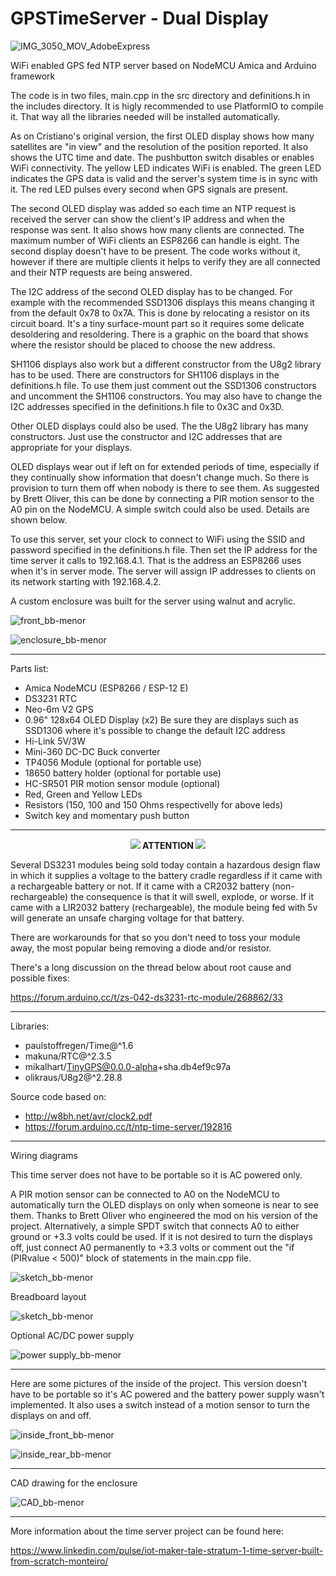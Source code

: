 # GPSTimeServer - Dual Display

![IMG_3050_MOV_AdobeExpress](https://user-images.githubusercontent.com/32185145/219906084-103e5c18-b03a-4c53-9235-e16533b12cdc.gif)

WiFi enabled GPS fed NTP server based on NodeMCU Amica and Arduino framework

The code is in two files, main.cpp in the src directory and definitions.h in the includes directory. 
It is higly recommended to use PlatformIO to compile it. That way all the libraries needed will be 
installed automatically.

As on Cristiano's original version, the first OLED display shows how many satellites 
are "in view" and the resolution of the position reported. It also shows the UTC time and date. The pushbutton
switch disables or enables WiFi connectivity. The yellow LED indicates WiFi is enabled.
The green LED indicates the GPS data is valid and the server's system time is in sync with it. The red 
LED pulses every second when GPS signals are present.

The second OLED display was added so each time an NTP request is received the server can show 
the client's IP address and when the response was sent. It also shows how many clients are connected. 
The maximum number of WiFi clients an ESP8266 can handle is eight. The second display doesn't have to be 
present. The code works without it, however if there are multiple clients it helps to verify they are all
connected and their NTP requests are being answered. 

The I2C address of the second OLED display has to be changed. For example with the recommended SSD1306 
displays this means changing it from the default 0x78 to 0x7A. This is done by relocating a resistor 
on its circuit board. It's a tiny surface-mount part so it requires some delicate desoldering and 
resoldering. There is a graphic on the board that shows where the resistor should be placed to choose 
the new address.

SH1106 displays also work but a different constructor from the U8g2 library has to be used. There are 
constructors for SH1106 displays in the definitions.h file. To use them just comment out the SSD1306 
constructors and uncomment the SH1106 constructors. You may also have to change the I2C addresses
specified in the definitions.h file to 0x3C and 0x3D.

Other OLED displays could also be used. The the U8g2 library has many constructors. Just use the 
constructor and I2C addresses that are appropriate for your displays. 

OLED displays wear out if left on for extended periods of time, especially if they continually show 
information that doesn't change much. So there is provision to turn them off when nobody is there to see them. 
As suggested by Brett Oliver, this can be done by connecting a PIR motion sensor to the A0 pin on the NodeMCU. 
A simple switch could also be used. Details are shown below.

To use this server, set your clock to connect to WiFi using the SSID and password specified in the 
definitions.h file. Then set the IP address for the time server it calls to 192.168.4.1. That is the 
address an ESP8266 uses when it's in server mode. The server will assign IP addresses to clients on 
its network starting with 192.168.4.2.

A custom enclosure was built for the server using walnut and acrylic. 

![front_bb-menor](https://github.com/Montecri/GPSTimeServer/blob/Dual-Display/images/IMG_2770.jpg)

![enclosure_bb-menor](https://github.com/Montecri/GPSTimeServer/blob/Dual-Display/images/IMG_2849.JPG)

---

Parts list:

- Amica NodeMCU (ESP8266 / ESP-12 E)
- DS3231 RTC
- Neo-6m V2 GPS
- 0.96" 128x64 OLED Display (x2) 
  Be sure they are displays such as SSD1306 where it's possible to change the default I2C address
- Hi-Link 5V/3W
- Mini-360 DC-DC Buck converter
- TP4056 Module (optional for portable use)
- 18650 battery holder (optional for portable use)
- HC-SR501 PIR motion sensor module (optional)
- Red, Green and Yellow LEDs
- Resistors (150, 100 and 150 Ohms respectivelly for above leds)
- Switch key and momentary push button

---

<p align="center"><img src="https://user-images.githubusercontent.com/38574378/132773469-08fb7b59-2f9d-4641-9665-c8d50d3904bc.png"><b>   ATTENTION   </b><img src="https://user-images.githubusercontent.com/38574378/132773469-08fb7b59-2f9d-4641-9665-c8d50d3904bc.png"></p> 

Several DS3231 modules being sold today contain a hazardous design flaw in which it supplies a voltage to the battery cradle regardless if it came with 
a rechargeable battery or not. If it came with a CR2032 battery (non-rechargeable) the consequence is that it will swell, explode, or worse. If it came 
with a LIR2032 battery (rechargeable), the module being fed with 5v will generate an unsafe charging voltage for that battery.

There are workarounds for that so you don't need to toss your module away, the most popular being removing a diode and/or resistor.

There's a long discussion on the thread below about root cause and possible fixes:

https://forum.arduino.cc/t/zs-042-ds3231-rtc-module/268862/33

---

Libraries:

-	paulstoffregen/Time@^1.6
-	makuna/RTC@^2.3.5
-	mikalhart/TinyGPS@0.0.0-alpha+sha.db4ef9c97a
-	olikraus/U8g2@^2.28.8

Source code based on:

- http://w8bh.net/avr/clock2.pdf
- https://forum.arduino.cc/t/ntp-time-server/192816

---

Wiring diagrams

This time server does not have to be portable so it is AC powered only. 

A PIR motion sensor can be connected to A0 on the NodeMCU to automatically turn the OLED displays on only when someone
is near to see them. Thanks to Brett Oliver who engineered the mod on his version of the project. Alternatively, a simple 
SPDT switch that connects A0 to either ground or +3.3 volts could be used. If it is not desired to turn the displays off, 
just connect A0 permanently to +3.3 volts or comment out the "if (PIRvalue < 500)" block of statements in the main.cpp file. 

![sketch_bb-menor](https://github.com/Montecri/GPSTimeServer/blob/Dual-Display/images/Schematic.png)

Breadboard layout

![sketch_bb-menor](https://github.com/Montecri/GPSTimeServer/blob/Dual-Display/images/sketch_bb.png)

Optional AC/DC power supply

![power supply_bb-menor](https://user-images.githubusercontent.com/38574378/117375897-6a877b00-aea6-11eb-8022-d2b06e11bd37.png)

----

Here are some pictures of the inside of the project. This version doesn't have to be portable so it's AC powered and
the battery power supply wasn't implemented. It also uses a switch instead of a motion sensor to turn the displays on and off.

![inside_front_bb-menor](https://github.com/Montecri/GPSTimeServer/blob/Dual-Display/images/IMG_2767.JPG)

![inside_rear_bb-menor](https://github.com/Montecri/GPSTimeServer/blob/Dual-Display/images/IMG_2771.JPG)

---

CAD drawing for the enclosure

![CAD_bb-menor](https://github.com/Montecri/GPSTimeServer/blob/Dual-Display/images/Enclosure.PNG)

---

More information about the time server project can be found here:

https://www.linkedin.com/pulse/iot-maker-tale-stratum-1-time-server-built-from-scratch-monteiro/
